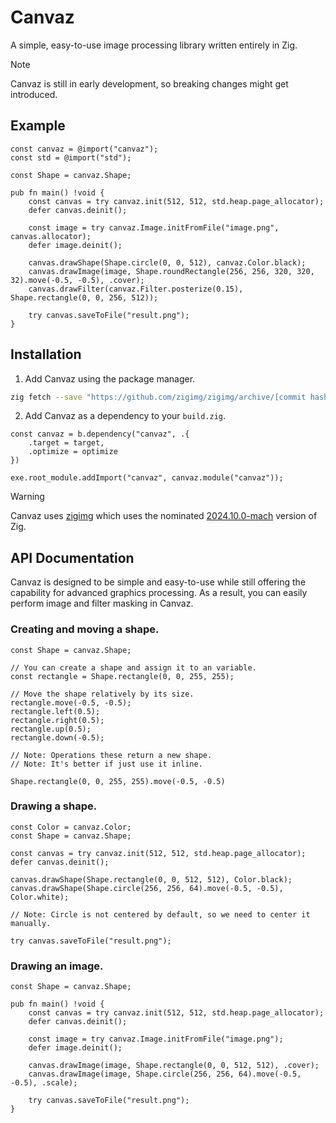 # Canvaz

A simple, easy-to-use image processing library written entirely in Zig.

> [!NOTE]
> Canvaz is still in early development, so breaking changes might get introduced.

## Example

```zig
const canvaz = @import("canvaz");
const std = @import("std");

const Shape = canvaz.Shape;

pub fn main() !void {
    const canvas = try canvaz.init(512, 512, std.heap.page_allocator);
    defer canvas.deinit();

    const image = try canvaz.Image.initFromFile("image.png", canvas.allocator);
    defer image.deinit();

    canvas.drawShape(Shape.circle(0, 0, 512), canvaz.Color.black);
    canvas.drawImage(image, Shape.roundRectangle(256, 256, 320, 320, 32).move(-0.5, -0.5), .cover);
    canvas.drawFilter(canvaz.Filter.posterize(0.15), Shape.rectangle(0, 0, 256, 512));

    try canvas.saveToFile("result.png");
}
```

## Installation

1. Add Canvaz using the package manager.

```sh
zig fetch --save "https://github.com/zigimg/zigimg/archive/[commit hash].tar.gz"
```

2. Add Canvaz as a dependency to your `build.zig`.

```zig
const canvaz = b.dependency("canvaz", .{
    .target = target,
    .optimize = optimize
})

exe.root_module.addImport("canvaz", canvaz.module("canvaz"));
```

> [!WARNING]
> Canvaz uses [zigimg](https://github.com/zigimg/zigimg) which uses the nominated [2024.10.0-mach](https://machengine.org/about/nominated-zig/) version of Zig.

## API Documentation

Canvaz is designed to be simple and easy-to-use while still offering the capability for advanced graphics processing. As a result, you can easily perform image and filter masking in Canvaz.

### Creating and moving a shape.

```zig
const Shape = canvaz.Shape;

// You can create a shape and assign it to an variable.
const rectangle = Shape.rectangle(0, 0, 255, 255);

// Move the shape relatively by its size.
rectangle.move(-0.5, -0.5);
rectangle.left(0.5);
rectangle.right(0.5);
rectangle.up(0.5);
rectangle.down(-0.5);

// Note: Operations these return a new shape.
// Note: It's better if just use it inline.

Shape.rectangle(0, 0, 255, 255).move(-0.5, -0.5)
```

### Drawing a shape.

```zig
const Color = canvaz.Color;
const Shape = canvaz.Shape;

const canvas = try canvaz.init(512, 512, std.heap.page_allocator);
defer canvas.deinit();

canvas.drawShape(Shape.rectangle(0, 0, 512, 512), Color.black);
canvas.drawShape(Shape.circle(256, 256, 64).move(-0.5, -0.5), Color.white);

// Note: Circle is not centered by default, so we need to center it manually.

try canvas.saveToFile("result.png");
```

### Drawing an image.

```zig
const Shape = canvaz.Shape;

pub fn main() !void {
    const canvas = try canvaz.init(512, 512, std.heap.page_allocator);
    defer canvas.deinit();

    const image = try canvaz.Image.initFromFile("image.png");
    defer image.deinit();

    canvas.drawImage(image, Shape.rectangle(0, 0, 512, 512), .cover);
    canvas.drawImage(image, Shape.circle(256, 256, 64).move(-0.5, -0.5), .scale);
        
    try canvas.saveToFile("result.png");
}
```
